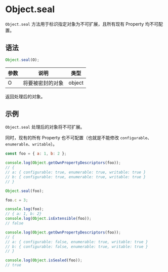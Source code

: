 # Object.seal

`Object.seal` 方法用于标识指定对象为不可扩展，且所有现有 Property 均不可配置。

## 语法

```js
Object.seal(O);
```

| 参数 | 说明             | 类型   |
| ---- | ---------------- | ------ |
| O    | 将要被密封的对象 | object |

返回处理后的对象。

## 示例

`Object.seal` 处理后的对象将不可扩展。

同时，现有的所有 Property 也不可配置（也就是不能修改 `configurable`、`enumerable`、`writable`）。

```js
const foo = { a: 1, b: 2 };

console.log(Object.getOwnPropertyDescriptors(foo));
// {
// a: { configurable: true, enumerable: true, writable: true }
// b: { configurable: true, enumerable: true, writable: true }
// }

Object.seal(foo);

foo.c = 3;

console.log(foo);
// { a: 1, b: 2}
console.log(Object.isExtensible(foo));
// false

console.log(Object.getOwnPropertyDescriptors(foo));
// {
// a: { configurable: false, enumerable: true, writable: true }
// b: { configurable: false, enumerable: true, writable: true }
// }

console.log(Object.isSealed(foo));
// true
```
